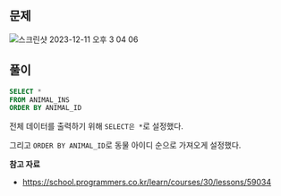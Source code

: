 ## 문제

![스크린샷 2023-12-11 오후 3 04 06](https://github.com/Heo-y-y/development-blog/assets/112863029/7bb11d2d-4a6b-463e-bec2-a869c59f0b7d)

## 풀이

```sql
SELECT *
FROM ANIMAL_INS
ORDER BY ANIMAL_ID
```

전체 데이터를 출력하기 위해 `SELECT은 *`로 설정했다.

그리고 `ORDER BY ANIMAL_ID`로 동물 아이디 순으로 가져오게 설정했다.

**참고 자료**

- <https://school.programmers.co.kr/learn/courses/30/lessons/59034>
